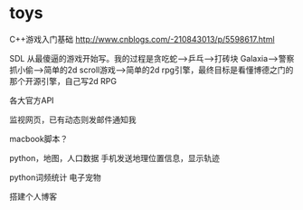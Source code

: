 # toys

C++游戏入门基础
http://www.cnblogs.com/-210843013/p/5598617.html

SDL
从最傻逼的游戏开始写。我的过程是贪吃蛇-->乒乓-->打砖块
Galaxia-->警察抓小偷-->简单的2d scroll游戏-->简单的2d rpg引擎，最终目标是看懂博德之门的那个开源引擎，自己写2d RPG

各大官方API

监视网页，已有动态则发邮件通知我

macbook脚本？

python，地图，人口数据
手机发送地理位置信息，显示轨迹

python词频统计
电子宠物

搭建个人博客
